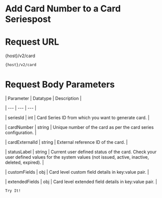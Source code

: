 # Add Card Number to a Card Seriespost

# Request URL

{host}/v2/card

`{host}/v2/card`

# Request Body Parameters

| Parameter | Datatype | Description |

| --- | --- | --- |

| seriesId | int | Card Series ID from which you want to generate card. |

| cardNumber | string | Unique number of the card as per the card series configuration. |

| cardExternalId | string | External reference ID of the card. |

| statusLabel | string | Current user defined status of the card. Check your user defined values for the system values (not issued, active, inactive, deleted, expired). |

| customFields | obj | Card level custom field details in key:value pair. |

| extendedFields | obj | Card level extended field details in key:value pair. |



`Try It!`